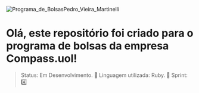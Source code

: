 ![Programa_de_BolsasPedro_Vieira_Martinelli](https://github.com/pedroomartinelli/RealityStone_PedroMartinelli_Compass/assets/141445664/b5733559-1283-4fb4-aaf5-218b09c5c582)
# Olá, este repositório foi criado para o programa de bolsas da empresa Compass.uol!

> Status: Em Desenvolvimento. 🚨
> Linguagem utilizada: Ruby. 💎
> Sprint: 4️⃣

